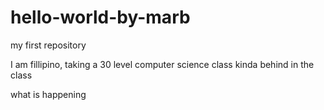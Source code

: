 # hello-world-by-marb
my first repository 

I am fillipino, taking a 30 level computer science class
kinda behind in the class

what is happening 
